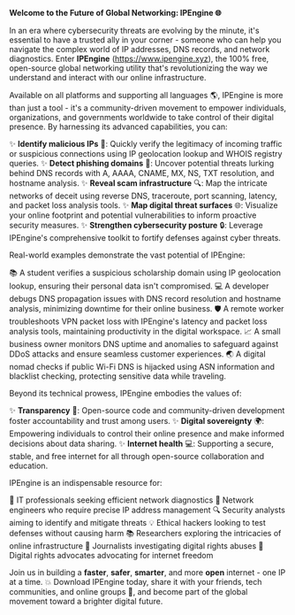 **Welcome to the Future of Global Networking: IPEngine 🌐**

In an era where cybersecurity threats are evolving by the minute, it's essential to have a trusted ally in your corner - someone who can help you navigate the complex world of IP addresses, DNS records, and network diagnostics. Enter **IPEngine** (https://www.ipengine.xyz), the 100% free, open-source global networking utility that's revolutionizing the way we understand and interact with our online infrastructure.

Available on all platforms and supporting all languages 🌎, IPEngine is more than just a tool - it's a community-driven movement to empower individuals, organizations, and governments worldwide to take control of their digital presence. By harnessing its advanced capabilities, you can:

✨ **Identify malicious IPs** 👀: Quickly verify the legitimacy of incoming traffic or suspicious connections using IP geolocation lookup and WHOIS registry queries.
✨ **Detect phishing domains** 🚨: Uncover potential threats lurking behind DNS records with A, AAAA, CNAME, MX, NS, TXT resolution, and hostname analysis.
✨ **Reveal scam infrastructure** 🔍: Map the intricate networks of deceit using reverse DNS, traceroute, port scanning, latency, and packet loss analysis tools.
✨ **Map digital threat surfaces** 🌐: Visualize your online footprint and potential vulnerabilities to inform proactive security measures.
✨ **Strengthen cybersecurity posture** 🔒: Leverage IPEngine's comprehensive toolkit to fortify defenses against cyber threats.

Real-world examples demonstrate the vast potential of IPEngine:

📚 A student verifies a suspicious scholarship domain using IP geolocation lookup, ensuring their personal data isn't compromised.
💻 A developer debugs DNS propagation issues with DNS record resolution and hostname analysis, minimizing downtime for their online business.
🛡️ A remote worker troubleshoots VPN packet loss with IPEngine's latency and packet loss analysis tools, maintaining productivity in the digital workspace.
📈 A small business owner monitors DNS uptime and anomalies to safeguard against DDoS attacks and ensure seamless customer experiences.
🌏 A digital nomad checks if public Wi-Fi DNS is hijacked using ASN information and blacklist checking, protecting sensitive data while traveling.

Beyond its technical prowess, IPEngine embodies the values of:

✨ **Transparency** 📢: Open-source code and community-driven development foster accountability and trust among users.
✨ **Digital sovereignty** 🌍: Empowering individuals to control their online presence and make informed decisions about data sharing.
✨ **Internet health** 💻: Supporting a secure, stable, and free internet for all through open-source collaboration and education.

IPEngine is an indispensable resource for:

👥 IT professionals seeking efficient network diagnostics
💼 Network engineers who require precise IP address management
🔍 Security analysts aiming to identify and mitigate threats
💡 Ethical hackers looking to test defenses without causing harm
📚 Researchers exploring the intricacies of online infrastructure
📰 Journalists investigating digital rights abuses
🌟 Digital rights advocates advocating for internet freedom

Join us in building a **faster**, **safer**, **smarter**, and more **open** internet - one IP at a time. 💥 Download IPEngine today, share it with your friends, tech communities, and online groups 🤝, and become part of the global movement toward a brighter digital future.